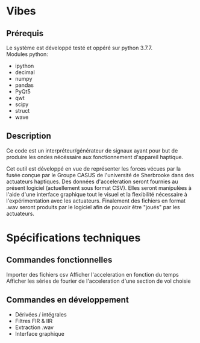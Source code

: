 # Vibes
## Prérequis
Le système est développé testé et oppéré sur python 3.7.7.<br />
Modules python:<br />

 * ipython
 * decimal
 * numpy
 * pandas
 * PyQt5
 * qwt
 * scipy
 * struct
 * wave

## Description
Ce code est un interpréteur/générateur de signaux ayant pour but de produire
les ondes nécéssaire aux fonctionnement d'appareil haptique.

Cet outil est développé en vue de représenter les forces vécues par la fusée
conçue par le Groupe CASUS de l'université de Sherbrooke dans des actuateurs haptiques.
Des données d'acceleration seront fournies au présent logiciel (actuellement sous format CSV).
Elles seront manipulées à l'aide d'une interface graphique tout le visuel et la flexibilité 
nécessaire à l'expérimentation avec les actuateurs.
Finalement des fichiers en format .wav seront produits par le logiciel afin de
pouvoir être "joués" par les actuateurs.


# Spécifications techniques  

## Commandes fonctionnelles  
Importer des fichiers csv 
Afficher l'acceleration en fonction du temps
Afficher les séries de fourier de l'acceleration d'une section de vol choisie


## Commandes en développement
- Dérivées / intégrales
- Filtres FIR & IIR
- Extraction .wav
- Interface graphique

